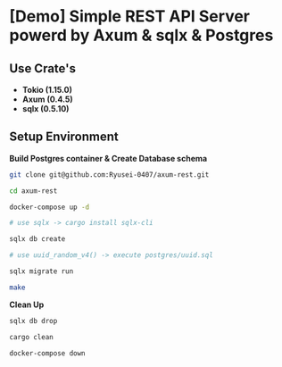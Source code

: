# [Demo] Simple REST API Server powerd by Axum & sqlx & Postgres

## Use Crate's

- **Tokio (1.15.0)**
- **Axum (0.4.5)**
- **sqlx (0.5.10)**

## Setup Environment

**Build Postgres container & Create Database schema**

```sh
git clone git@github.com:Ryusei-0407/axum-rest.git

cd axum-rest

docker-compose up -d

# use sqlx -> cargo install sqlx-cli

sqlx db create

# use uuid_random_v4() -> execute postgres/uuid.sql

sqlx migrate run

make
```

**Clean Up**

```sh
sqlx db drop

cargo clean

docker-compose down
```
